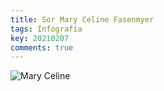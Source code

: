 ```yaml
---
title: Sor Mary Celine Fasenmyer
tags: Infografía
key: 20210207
comments: true
---
```


![Mary Celine](https://raw.githubusercontent.com/A-C-C-Guadalupe-Ortiz-De-Landazuri/Blog/master/infografias/poster1.jpg)

